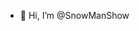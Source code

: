- 👋 Hi, I’m @SnowManShow

<!---
SnowManShow/SnowManShow is a ✨ special ✨ repository because its `README.md` (this file) appears on your GitHub profile.
You can click the Preview link to take a look at your changes.
--->
